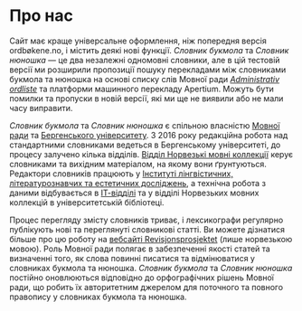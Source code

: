 # Про нас
Сайт має краще універсальне оформлення, ніж попередня версія ordbøkene.no, і містить деякі нові функції. _Словник букмола_ та _Словник нюношка_ — це два незалежні одномовні словники, але в цій тестовій версії ми розширили пропозиції пошуку перекладами між словниками букмола та нюношка на основі списку слів Мовної ради [_Administrativ ordliste_](https://xn--sprkrdet-c0ac.no/sprakhjelp/Skriverad/Nynorskhjelp/administrativ-ordliste/) та платформи машинного перекладу Apertium. Можуть бути помилки та пропуски в новій версії, які ми ще не виявили або не мали часу виправити.

_Словник букмола_ та _Словник нюношка_ є спільною власністю [Мовної ради](https://www.sprakradet.no/) та [Бергенського університету](https://www.uib.no/en). З 2016 року редакційна робота над стандартними словниками ведеться в Бергенському університеті, до процесу залучено кілька відділів. [Відділ Норвезькі мовні коллекції](https://www.uib.no/en/ub/spesial/161345/about-norwegian-language-collections) керує словниками та вихідним матеріалом, на якому вони ґрунтуються. Редактори словників працюють у [Інституті лінгвістичних, літературознавчих та естетичних досліджень](https://www.uib.no/en/lle), а технічна робота з даними відбувається в [ІТ-відділі](https://www.uib.no/en/it) та у відділі Норвезьких мовних коллекцій в університетській бібліотеці.

Процес перегляду змісту словників триває, і лексикографи регулярно публікують нові та переглянуті словникові статті. Ви можете дізнатися більше про цю роботу на [вебсайті Revisjonsprosjektet](https://www.uib.no/lle/revisjonsprosjektet) (лише норвезькою мовою). Роль Мовної ради полягає в забезпеченні якості статей та визначенні того, як слова повинні писатися та відмінюватися у словниках букмола та нюношка. _Словник букмола_ та _Словник нюношка_ постійно оновлюються відповідно до орфографічних рішень Мовної ради, що робить їх авторитетним джерелом для поточного та повного правопису у словниках букмола та нюношка.